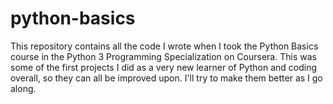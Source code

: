 # python-basics

This repository contains all the code I wrote when I took the Python Basics course in the Python 3 Programming Specialization on Coursera. This was some of the first projects I did as a very new learner of Python and coding overall, so they can all be improved upon. I'll try to make them better as I go along.
